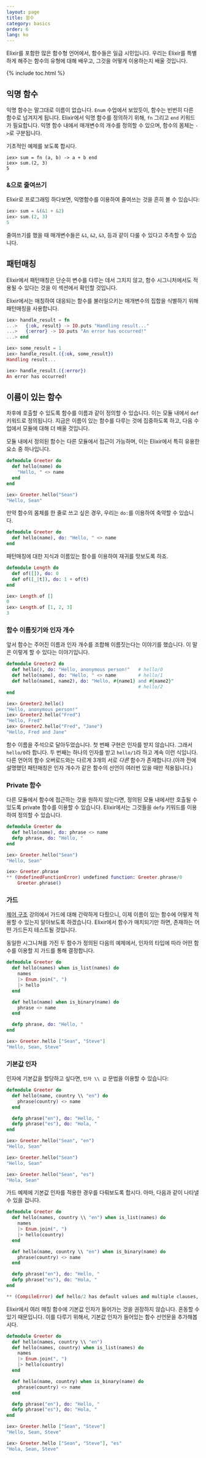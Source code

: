 ```yaml
---
layout: page
title: 함수
category: basics
order: 6
lang: ko
---
```


Elixir를 포함한 많은 함수형 언어에서, 함수들은 일급 시민입니다. 우리는 Elixir를 특별하게 해주는 함수의 유형에 대해 배우고, 그것을 어떻게 이용하는지 배울 것입니다.

{% include toc.html %}

## 익명 함수

익명 함수는 말그대로 이름이 없습니다. `Enum` 수업에서 보았듯이, 함수는 빈번히 다른 함수로 넘겨지게 됩니다. Elixir에서 익명 함수를 정의하기 위해, `fn` 그리고 `end` 키워드가 필요합니다. 익명 함수 내에서 매개변수의 개수를 정의할 수 있으며, 함수의 몸체는 `->`로 구분됩니다.

기초적인 예제를 보도록 합시다.

```elixirre
iex> sum = fn (a, b) -> a + b end
iex> sum.(2, 3)
5
```

### &으로 줄여쓰기

Elixir로 프로그래밍 하다보면, 익명함수를 이용하여 줄여쓰는 것을 흔히 볼 수 있습니다:

```elixir
iex> sum = &(&1 + &2)
iex> sum.(2, 3)
5
```

줄여쓰기를 했을 때 매개변수들은 `&1`, `&2`, `&3`, 등과 같이 다룰 수 있다고 추측할 수 있습니다.

## 패턴매칭

Elixir에서 패턴매칭은 단순히 변수를 다루는 데서 그치지 않고, 함수 시그니처에서도 적용될 수 있다는 것을 이 섹션에서 확인할 것입니다.

Elixir에서는 매칭하여 대응되는 함수를 불러일으키는 매개변수의 집합을 식별하기 위해 패턴매칭을 사용합니다.

```elixir
iex> handle_result = fn
...>   {:ok, result} -> IO.puts "Handling result..."
...>   {:error} -> IO.puts "An error has occurred!"
...> end

iex> some_result = 1
iex> handle_result.({:ok, some_result})
Handling result...

iex> handle_result.({:error})
An error has occurred!
```

## 이름이 있는 함수

차후에 호출할 수 있도록 함수를 이름과 같이 정의할 수 있습니다. 이는 모듈 내에서 `def` 키워드로 정의됩니다. 지금은 이름이 있는 함수를 다루는 것에 집중하도록 하고, 다음 수업에서 모듈에 대해 더 배울 것입니다.

모듈 내에서 정의된 함수는 다른 모듈에서 접근이 가능하며, 이는 Elixir에서 특히 유용한 요소 중 하나입니다.

```elixir
defmodule Greeter do
  def hello(name) do
    "Hello, " <> name
  end
end

iex> Greeter.hello("Sean")
"Hello, Sean"
```

만약 함수의 몸체를 한 줄로 쓰고 싶은 경우, 우리는 `do:`를 이용하여 축약할 수 있습니다.

```elixir
defmodule Greeter do
  def hello(name), do: "Hello, " <> name
end
```

패턴매칭에 대한 지식과 이름있는 함수를 이용하여 재귀를 맛보도록 하죠.

```elixir
defmodule Length do
  def of([]), do: 0
  def of([_|t]), do: 1 + of(t)
end

iex> Length.of []
0
iex> Length.of [1, 2, 3]
3
```

### 함수 이름짓기와 인자 개수

앞서 함수는 주어진 이름과 인자 개수를 조합해 이름짓는다는 이야기를 했습니다. 이 말은 이렇게 할 수 있다는 이야기입니다.

```elixir
defmodule Greeter2 do
  def hello(), do: "Hello, anonymous person!"   # hello/0
  def hello(name), do: "Hello, " <> name        # hello/1
  def hello(name1, name2), do: "Hello, #{name1} and #{name2}"
                                                # hello/2
end

iex> Greeter2.hello()
"Hello, anonymous person!"
iex> Greeter2.hello("Fred")
"Hello, Fred"
iex> Greeter2.hello("Fred", "Jane")
"Hello, Fred and Jane"
```

함수 이름을 주석으로 달아두었습니다. 첫 번째 구현은 인자를 받지 않습니다. 그래서 `hello/0`라 합니다. 두 번째는 하나의 인자를 받고 `hello/1`라 하고 계속 이런 식입니다. 다른 언어의 함수 오버로드와는 다르게 3개의 서로 _다른_ 함수가 존재합니다.(아까 전에 설명했던 패턴매칭은 인자 개수가 같은 함수의 선언이 여러번 있을 때만 적용됩니다.)


### Private 함수

다른 모듈에서 함수에 접근하는 것을 원하지 않는다면, 정의된 모듈 내에서만 호출될 수 있도록 private 함수를 이용할 수 있습니다. Elixir에서는 그것들을 `defp` 키워드를 이용하여 정의할 수 있습니다.

```elixir
defmodule Greeter do
  def hello(name), do: phrase <> name
  defp phrase, do: "Hello, "
end

iex> Greeter.hello("Sean")
"Hello, Sean"

iex> Greeter.phrase
** (UndefinedFunctionError) undefined function: Greeter.phrase/0
    Greeter.phrase()
```

### 가드

[제어 구조](../control-structures) 강의에서 가드에 대해 간략하게 다뤘으니, 이제 이름이 있는 함수에 어떻게 적용할 수 있는지 알아보도록 하겠습니다. Elixir에서 함수가 매치되기만 하면, 존재하는 어떤 가드든지 테스트될 것입니다.

동일한 시그니쳐를 가진 두 함수가 정의된 다음의 예제에서, 인자의 타입에 따라 어떤 함수를 이용할 지 가드를 통해 결정합니다.

```elixir
defmodule Greeter do
  def hello(names) when is_list(names) do
    names
    |> Enum.join(", ")
    |> hello
  end

  def hello(name) when is_binary(name) do
    phrase <> name
  end

  defp phrase, do: "Hello, "
end

iex> Greeter.hello ["Sean", "Steve"]
"Hello, Sean, Steve"
```

### 기본값 인자

인자에 기본값을 할당하고 싶다면, `인자 \\ 값` 문법을 이용할 수 있습니다:

```elixir
defmodule Greeter do
  def hello(name, country \\ "en") do
    phrase(country) <> name
  end

  defp phrase("en"), do: "Hello, "
  defp phrase("es"), do: "Hola, "
end

iex> Greeter.hello("Sean", "en")
"Hello, Sean"

iex> Greeter.hello("Sean")
"Hello, Sean"

iex> Greeter.hello("Sean", "es")
"Hola, Sean"
```

가드 예제에 기본값 인자를 적용한 경우를 다뤄보도록 합시다. 아마, 다음과 같이 나타낼 수 있을 겁니다.

```elixir
defmodule Greeter do
  def hello(names, country \\ "en") when is_list(names) do
    names
    |> Enum.join(", ")
    |> hello(country)
  end

  def hello(name, country \\ "en") when is_binary(name) do
    phrase(country) <> name
  end

  defp phrase("en"), do: "Hello, "
  defp phrase("es"), do: "Hola, "
end

** (CompileError) def hello/2 has default values and multiple clauses, define a function head with the defaults
```

Elixir에서 여러 매칭 함수에 기본값 인자가 들어가는 것을 권장하지 않습니다. 혼동할 수 있기 때문입니다. 이를 다루기 위해서, 기본값 인자가 들어있는 함수 선언문을 추가해봅시다.

```elixir
defmodule Greeter do
  def hello(names, country \\ "en")
  def hello(names, country) when is_list(names) do
    names
    |> Enum.join(", ")
    |> hello(country)
  end

  def hello(name, country) when is_binary(name) do
    phrase(country) <> name
  end

  defp phrase("en"), do: "Hello, "
  defp phrase("es"), do: "Hola, "
end

iex> Greeter.hello ["Sean", "Steve"]
"Hello, Sean, Steve"

iex> Greeter.hello ["Sean", "Steve"], "es"
"Hola, Sean, Steve"
```
